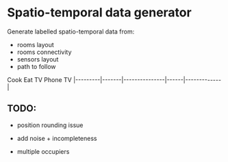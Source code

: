 # Spatio-temporal data generator

Generate labelled spatio-temporal data from:

* rooms layout
* rooms connectivity
* sensors layout
* path to follow

 Cook      Eat     TV              Phone  TV
|---------|-------|---------------|------|-------------|

## TODO:

* position rounding issue

* add noise + incompleteness
* multiple occupiers


